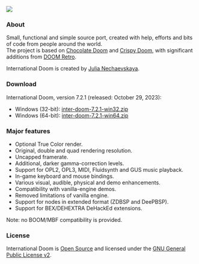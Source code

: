 ![](https://jnechaevsky.github.io/inter-doom/files/id-logo-git.png)
### About
Small, functional and simple source port, created with help, efforts and bits of code from people around the world.<br/>
The project is based on [Chocolate Doom](https://github.com/chocolate-doom/chocolate-doom) and [Crispy Doom](http://github.com/fabiangreffrath/crispy-doom), with significant additions from [DOOM Retro](https://github.com/bradharding/doomretro).

International Doom is created by [Julia Nechaevskaya](mailto:julia.nechaevskaya@live.com).

### Download

International Doom, version 7.2.1 (released: October 29, 2023):
* Windows (32-bit): [inter-doom-7.2.1-win32.zip](https://github.com/JNechaevsky/international-doom/releases/download/7.2.1/inter-doom-7.2.1-win32.zip)
* Windows (64-bit): [inter-doom-7.2.1-win64.zip](https://github.com/JNechaevsky/international-doom/releases/download/7.2.1/inter-doom-7.2.1-win64.zip)

### Major features

* Optional True Color render.
* Original, double and quad rendering resolution.
* Uncapped framerate.
* Additional, darker gamma-correction levels.
* Support for OPL2, OPL3, MIDI, Fluidsynth and GUS music playback.
* In-game keyboard and mouse bindings.
* Various visual, audible, physical and demo enhancements.
* Compatibility with vanilla-engine demos.
* Removed limitations of vanilla engine.
* Support for nodes in extended format (ZDBSP and DeePBSP).
* Support for BEX/DEHEXTRA DeHackEd extensions.

Note: no BOOM/MBF compatibility is provided﻿.

### License

International Doom is [Open Source](https://opensource.org/osd) and licensed under the [GNU General Public License v2](https://www.gnu.org/licenses/gpl-2.0.html).
